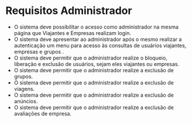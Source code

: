 # Requisitos Administrador #

  * O sistema deve possibilitar o acesso como administrador na mesma página que Viajantes e Empresas realizam login.
  * O sistema deve apresentar ao administrador após o mesmo realizar a autenticação um menu para acesso às consultas de usuários viajantes, empresas e grupos .
  * O sistema deve permitir que o administrador realize o bloqueio, liberação e exclusão de usuários, sejam eles viajantes ou empresas.
  * O sistema deve permitir que o administrador realize a exclusão de grupos.
  * O sistema deve permitir que o administrador realize a exclusão de viagens.
  * O sistema deve permitir que o administrador realize a exclusão de anúncios.
  * O sistema deve permitir que o administrador realize a exclusão de avaliações de empresa.